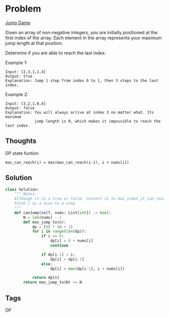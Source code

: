 # Problem
[Jump Game](https://leetcode.com/problems/jump-game)

Given an array of non-negative integers, you are initially positioned at the first index of the array.
Each element in the array represents your maximum jump length at that position.

Determine if you are able to reach the last index.

Example 1:
```
Input: [2,3,1,1,4]
Output: true
Explanation: Jump 1 step from index 0 to 1, then 3 steps to the last index.
```

Example 2:
```
Input: [3,2,1,0,4]
Output: false
Explanation: You will always arrive at index 3 no matter what. Its maximum
             jump length is 0, which makes it impossible to reach the last index.
```
## Thoughts
DP state funtion
```
max_can_reach(i) = max(max_can_reach(i-1), i + nums[i])
```

## Solution
```python
class Solution:
    """ Notes:
    Although it is a true or false, convert it to max_index_it_can_reach_before_and_equal_current_index
    think i as a scan to a step 
    """
    def canJump(self, nums: List[int]) -> bool:
        N = len(nums) - 1
        def max_jump_to(n):
            dp = [0] * (n + 1)
            for i in range(len(dp)):
                if i == 0:
                    dp[i] = 0 + nums[i]
                    continue

                if dp[i-1] < i:
                    dp[i] = dp[i-1]
                else:
                    dp[i] = max(dp[i-1], i + nums[i])

            return dp[n]
        return max_jump_to(N) >= N


```
## Tags
DP

[comment]: <timestamp:2019-05-28>
